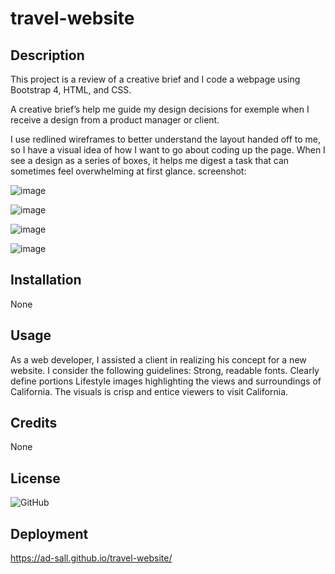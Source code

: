 # travel-website

## Description 

This project is a review of a creative brief and I code a webpage using Bootstrap 4, HTML, and CSS.

 A creative brief’s help me guide my design decisions for exemple when I receive a design from a product manager or client.

I use redlined wireframes to better understand the layout handed off to me, so I have a visual idea of how I want to go about coding up the page. When I see a design as a series of boxes, it helps me digest a task that can sometimes feel overwhelming at first glance.
screenshot: 

![image](https://user-images.githubusercontent.com/118448852/203451628-d875b9a3-b76b-4201-97df-87483d582c3d.png)

![image](https://user-images.githubusercontent.com/118448852/203451780-6b08b5ca-d1d0-42e9-9724-aac694b10e59.png)

![image](https://user-images.githubusercontent.com/118448852/203451844-215ebec9-54ba-4823-ba1a-f455362cb5e1.png)

![image](https://user-images.githubusercontent.com/118448852/203451959-c841363a-460f-4154-aa9f-5ea03cd0c70f.png)


## Installation

None


## Usage 

As a web developer, I assisted a client in realizing his concept for a new website. I consider the following guidelines:
Strong, readable fonts.
Clearly define portions
Lifestyle images highlighting the views and surroundings of California. The visuals is crisp and entice viewers to visit California.

## Credits

None


## License

![GitHub](https://img.shields.io/github/license/Ad-sall/travel-website)


## Deployment
https://ad-sall.github.io/travel-website/
